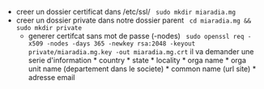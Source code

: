 * creer un dossier certificat dans /etc/ssl/
  ``` sudo mkdir miaradia.mg```
* creer un dossier private dans notre dossier parent
  ``` cd miaradia.mg && sudo mkdir private```
  * generer certifcat 
  sans mot de passe (-nodes)
    ``` sudo openssl req -x509 -nodes -days 365 -newkey rsa:2048 -keyout private/miaradia.mg.key -out miaradia.mg.crt```
     il va demander une serie d'information
        * country
        * state
        * locality
        * orga name
        * orga unit name (departement dans le societe)
        * common name (url site)
        * adresse email